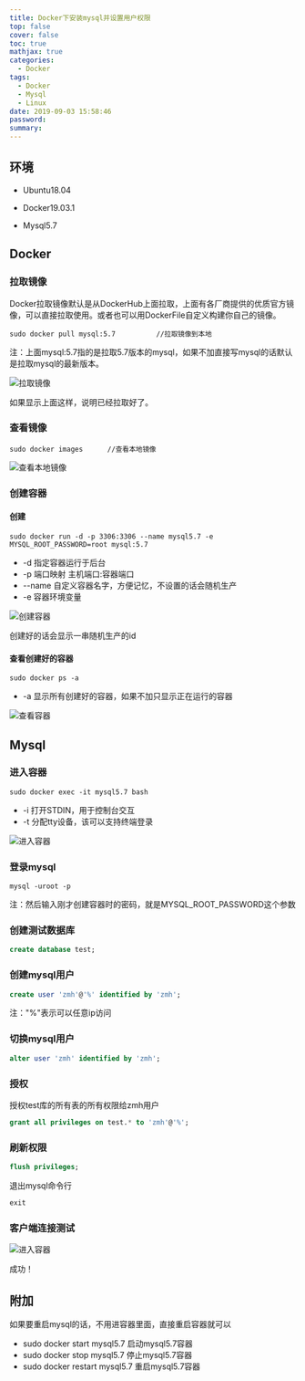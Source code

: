 ```yaml
---
title: Docker下安装mysql并设置用户权限
top: false
cover: false
toc: true
mathjax: true
categories:
  - Docker
tags:
  - Docker
  - Mysql
  - Linux
date: 2019-09-03 15:58:46
password:
summary:
---
```


## 环境

* Ubuntu18.04

* Docker19.03.1

* Mysql5.7

  

## Docker

### 拉取镜像

  Docker拉取镜像默认是从DockerHub上面拉取，上面有各厂商提供的优质官方镜像，可以直接拉取使用。或者也可以用DockerFile自定义构建你自己的镜像。

```shell
sudo docker pull mysql:5.7			//拉取镜像到本地
```

注：上面mysql:5.7指的是拉取5.7版本的mysql，如果不加直接写mysql的话默认是拉取mysql的最新版本。

![拉取镜像](http://cdn.mjava.top/blog/dockerpullmysql.png)

如果显示上面这样，说明已经拉取好了。

### 查看镜像

```shell
sudo docker images		//查看本地镜像
```

![查看本地镜像](http://cdn.mjava.top/blog/dockerimages.png)



### 创建容器

#### 创建

```shell
sudo docker run -d -p 3306:3306 --name mysql5.7 -e MYSQL_ROOT_PASSWORD=root mysql:5.7
```

* -d       指定容器运行于后台
* -p       端口映射   主机端口:容器端口
* --name    自定义容器名字，方便记忆，不设置的话会随机生产
* -e        容器环境变量

![创建容器](http://cdn.mjava.top/blog/dockerrun.png)

创建好的话会显示一串随机生产的id

#### 查看创建好的容器

```shell
sudo docker ps -a
```

* -a        显示所有创建好的容器，如果不加只显示正在运行的容器

![查看容器](http://cdn.mjava.top/blog/dockerps.png)

## Mysql

### 进入容器

```shell
sudo docker exec -it mysql5.7 bash
```

* -i        打开STDIN，用于控制台交互
* -t        分配tty设备，该可以支持终端登录

![进入容器](http://cdn.mjava.top/blog/dockerexec.png)

### 登录mysql

```shell
mysql -uroot -p
```

注：然后输入刚才创建容器时的密码，就是MYSQL_ROOT_PASSWORD这个参数

### 创建测试数据库

```sql
create database test;
```

### 创建mysql用户

```sql
create user 'zmh'@'%' identified by 'zmh';
```

注："%"表示可以任意ip访问

### 切换mysql用户

```sql
alter user 'zmh' identified by 'zmh';
```

### 授权

授权test库的所有表的所有权限给zmh用户

```sql
grant all privileges on test.* to 'zmh'@'%';
```

### 刷新权限

```sql
flush privileges;
```

退出mysql命令行

```sql
exit
```

### 客户端连接测试

![进入容器](http://cdn.mjava.top/blog/sqlclient.png)

成功！



## 附加

如果要重启mysql的话，不用进容器里面，直接重启容器就可以

* sudo docker start mysql5.7       启动mysql5.7容器
* sudo docker stop mysql5.7        停止mysql5.7容器
* sudo docker restart mysql5.7   重启mysql5.7容器
